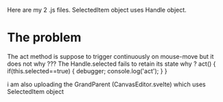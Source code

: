 
Here are my 2 .js files.  SelectedItem object uses Handle object.

The problem
============
  The act method is suppose to trigger continuously on mouse-move but it does not why ???
 The Handle.selected fails to retain its state why ?
  act() {
    if(this.selected==true) {
      debugger;
      console.log('act');
    }
  }

i am also uploading the GrandParent (CanvasEditor.svelte) which uses SelectedItem object


